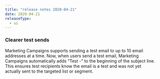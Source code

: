 ```yaml
---
title: "release notes 2020-04-21"
date: 2020-04-21
releaseType:
  - ui
---
```


### Clearer test sends

Marketing Campaigns supports sending a test email to up to 10 email addresses at a time. Now, when users send a test email, Marketing Campaigns automatically adds “Test -” to the beginning of the subject line. This ensures test recipients know the email is a test and was not yet actually sent to the targeted list or segment.
